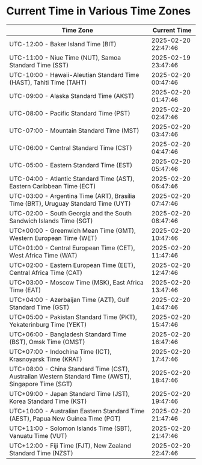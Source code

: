 # Current Time in Various Time Zones

| Time Zone | Current Time |
|-----------|--------------|
| UTC-12:00 - Baker Island Time (BIT) | 2025-02-20 22:47:46 |
| UTC-11:00 - Niue Time (NUT), Samoa Standard Time (SST) | 2025-02-19 23:47:46 |
| UTC-10:00 - Hawaii-Aleutian Standard Time (HAST), Tahiti Time (TAHT) | 2025-02-20 00:47:46 |
| UTC-09:00 - Alaska Standard Time (AKST) | 2025-02-20 01:47:46 |
| UTC-08:00 - Pacific Standard Time (PST) | 2025-02-20 02:47:46 |
| UTC-07:00 - Mountain Standard Time (MST) | 2025-02-20 03:47:46 |
| UTC-06:00 - Central Standard Time (CST) | 2025-02-20 04:47:46 |
| UTC-05:00 - Eastern Standard Time (EST) | 2025-02-20 05:47:46 |
| UTC-04:00 - Atlantic Standard Time (AST), Eastern Caribbean Time (ECT) | 2025-02-20 06:47:46 |
| UTC-03:00 - Argentina Time (ART), Brasília Time (BRT), Uruguay Standard Time (UYT) | 2025-02-20 07:47:46 |
| UTC-02:00 - South Georgia and the South Sandwich Islands Time (SGT) | 2025-02-20 08:47:46 |
| UTC±00:00 - Greenwich Mean Time (GMT), Western European Time (WET) | 2025-02-20 10:47:46 |
| UTC+01:00 - Central European Time (CET), West Africa Time (WAT) | 2025-02-20 11:47:46 |
| UTC+02:00 - Eastern European Time (EET), Central Africa Time (CAT) | 2025-02-20 12:47:46 |
| UTC+03:00 - Moscow Time (MSK), East Africa Time (EAT) | 2025-02-20 13:47:46 |
| UTC+04:00 - Azerbaijan Time (AZT), Gulf Standard Time (GST) | 2025-02-20 14:47:46 |
| UTC+05:00 - Pakistan Standard Time (PKT), Yekaterinburg Time (YEKT) | 2025-02-20 15:47:46 |
| UTC+06:00 - Bangladesh Standard Time (BST), Omsk Time (OMST) | 2025-02-20 16:47:46 |
| UTC+07:00 - Indochina Time (ICT), Krasnoyarsk Time (KRAT) | 2025-02-20 17:47:46 |
| UTC+08:00 - China Standard Time (CST), Australian Western Standard Time (AWST), Singapore Time (SGT) | 2025-02-20 18:47:46 |
| UTC+09:00 - Japan Standard Time (JST), Korea Standard Time (KST) | 2025-02-20 19:47:46 |
| UTC+10:00 - Australian Eastern Standard Time (AEST), Papua New Guinea Time (PGT) | 2025-02-20 21:47:46 |
| UTC+11:00 - Solomon Islands Time (SBT), Vanuatu Time (VUT) | 2025-02-20 21:47:46 |
| UTC+12:00 - Fiji Time (FJT), New Zealand Standard Time (NZST) | 2025-02-20 22:47:46 |
